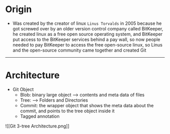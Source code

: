 
# Origin
- Was created by the creator of linux `Linus Torvalds` in 2005 because he got screwed over by an older version control company called BitKeeper, he created linux as a free open source operating system, and BitKeeper put access to the BitKeeper services behind a pay wall, so now people needed to pay BitKeeper to access the free open-source linux, so Linus and the open-source community came together and created Git

---

# Architecture
- Git Object
	- Blob: binary large object --> contents and meta data of files
	- Tree: --> Folders and Directories
	- Commit:  the wrapper object that shows the meta data about the commit, and points to the tree object inside it
	- Tagged annotation

![[Git 3-tree Architecture.png]]